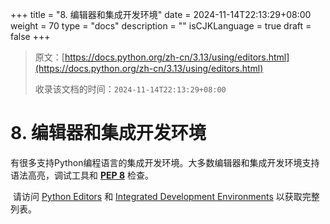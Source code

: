 +++
title = "8. 编辑器和集成开发环境"
date = 2024-11-14T22:13:29+08:00
weight = 70
type = "docs"
description = ""
isCJKLanguage = true
draft = false
+++

> 原文：[https://docs.python.org/zh-cn/3.13/using/editors.html](https://docs.python.org/zh-cn/3.13/using/editors.html)
>
> 收录该文档的时间：`2024-11-14T22:13:29+08:00`

# 8. 编辑器和集成开发环境

​	有很多支持Python编程语言的集成开发环境。大多数编辑器和集成开发环境支持语法高亮，调试工具和 [**PEP 8**](https://peps.python.org/pep-0008/) 检查。

​	请访问 [Python Editors](https://wiki.python.org/moin/PythonEditors) 和 [Integrated Development Environments](https://wiki.python.org/moin/IntegratedDevelopmentEnvironments) 以获取完整列表。

